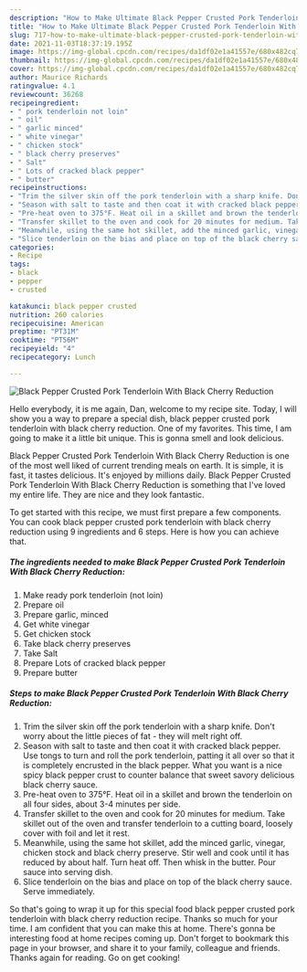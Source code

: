 ```yaml
---
description: "How to Make Ultimate Black Pepper Crusted Pork Tenderloin With Black Cherry Reduction"
title: "How to Make Ultimate Black Pepper Crusted Pork Tenderloin With Black Cherry Reduction"
slug: 717-how-to-make-ultimate-black-pepper-crusted-pork-tenderloin-with-black-cherry-reduction
date: 2021-11-03T18:37:19.195Z
image: https://img-global.cpcdn.com/recipes/da1df02e1a41557e/680x482cq70/black-pepper-crusted-pork-tenderloin-with-black-cherry-reduction-recipe-main-photo.jpg
thumbnail: https://img-global.cpcdn.com/recipes/da1df02e1a41557e/680x482cq70/black-pepper-crusted-pork-tenderloin-with-black-cherry-reduction-recipe-main-photo.jpg
cover: https://img-global.cpcdn.com/recipes/da1df02e1a41557e/680x482cq70/black-pepper-crusted-pork-tenderloin-with-black-cherry-reduction-recipe-main-photo.jpg
author: Maurice Richards
ratingvalue: 4.1
reviewcount: 36268
recipeingredient:
- " pork tenderloin not loin"
- " oil"
- " garlic minced"
- " white vinegar"
- " chicken stock"
- " black cherry preserves"
- " Salt"
- " Lots of cracked black pepper"
- " butter"
recipeinstructions:
- "Trim the silver skin off the pork tenderloin with a sharp knife. Don&#39;t worry about the little pieces of fat - they will melt right off."
- "Season with salt to taste and then coat it with cracked black pepper. Use tongs to turn and roll the pork tenderloin, patting it all over so that it is completely encrusted in the black pepper. What you want is a nice spicy black pepper crust to counter balance that sweet savory delicious black cherry sauce."
- "Pre-heat oven to 375°F. Heat oil in a skillet and brown the tenderloin on all four sides, about 3-4 minutes per side."
- "Transfer skillet to the oven and cook for 20 minutes for medium. Take skillet out of the oven and transfer tenderloin to a cutting board, loosely cover with foil and let it rest."
- "Meanwhile, using the same hot skillet, add the minced garlic, vinegar, chicken stock and black cherry preserve. Stir well and cook until it has reduced by about half. Turn heat off. Then whisk in the butter. Pour sauce into serving dish."
- "Slice tenderloin on the bias and place on top of the black cherry sauce. Serve immediately."
categories:
- Recipe
tags:
- black
- pepper
- crusted

katakunci: black pepper crusted 
nutrition: 260 calories
recipecuisine: American
preptime: "PT31M"
cooktime: "PT56M"
recipeyield: "4"
recipecategory: Lunch

---
```



![Black Pepper Crusted Pork Tenderloin With Black Cherry Reduction](https://img-global.cpcdn.com/recipes/da1df02e1a41557e/680x482cq70/black-pepper-crusted-pork-tenderloin-with-black-cherry-reduction-recipe-main-photo.jpg)

Hello everybody, it is me again, Dan, welcome to my recipe site. Today, I will show you a way to prepare a special dish, black pepper crusted pork tenderloin with black cherry reduction. One of my favorites. This time, I am going to make it a little bit unique. This is gonna smell and look delicious.



Black Pepper Crusted Pork Tenderloin With Black Cherry Reduction is one of the most well liked of current trending meals on earth. It is simple, it is fast, it tastes delicious. It's enjoyed by millions daily. Black Pepper Crusted Pork Tenderloin With Black Cherry Reduction is something that I've loved my entire life. They are nice and they look fantastic.


To get started with this recipe, we must first prepare a few components. You can cook black pepper crusted pork tenderloin with black cherry reduction using 9 ingredients and 6 steps. Here is how you can achieve that.

<!--inarticleads1-->

##### The ingredients needed to make Black Pepper Crusted Pork Tenderloin With Black Cherry Reduction:

1. Make ready  pork tenderloin (not loin)
1. Prepare  oil
1. Prepare  garlic, minced
1. Get  white vinegar
1. Get  chicken stock
1. Take  black cherry preserves
1. Take  Salt
1. Prepare  Lots of cracked black pepper
1. Prepare  butter




<!--inarticleads2-->

##### Steps to make Black Pepper Crusted Pork Tenderloin With Black Cherry Reduction:

1. Trim the silver skin off the pork tenderloin with a sharp knife. Don&#39;t worry about the little pieces of fat - they will melt right off.
1. Season with salt to taste and then coat it with cracked black pepper. Use tongs to turn and roll the pork tenderloin, patting it all over so that it is completely encrusted in the black pepper. What you want is a nice spicy black pepper crust to counter balance that sweet savory delicious black cherry sauce.
1. Pre-heat oven to 375°F. Heat oil in a skillet and brown the tenderloin on all four sides, about 3-4 minutes per side.
1. Transfer skillet to the oven and cook for 20 minutes for medium. Take skillet out of the oven and transfer tenderloin to a cutting board, loosely cover with foil and let it rest.
1. Meanwhile, using the same hot skillet, add the minced garlic, vinegar, chicken stock and black cherry preserve. Stir well and cook until it has reduced by about half. Turn heat off. Then whisk in the butter. Pour sauce into serving dish.
1. Slice tenderloin on the bias and place on top of the black cherry sauce. Serve immediately.




So that's going to wrap it up for this special food black pepper crusted pork tenderloin with black cherry reduction recipe. Thanks so much for your time. I am confident that you can make this at home. There's gonna be interesting food at home recipes coming up. Don't forget to bookmark this page in your browser, and share it to your family, colleague and friends. Thanks again for reading. Go on get cooking!
